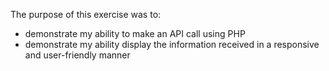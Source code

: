 The purpose of this exercise was to:

- demonstrate my ability to make an API call using PHP
- demonstrate my ability display the information received in a responsive and user-friendly manner
